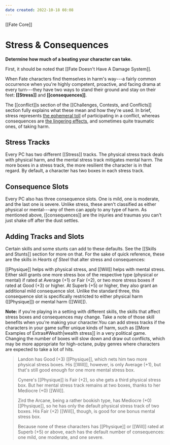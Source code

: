 ```yaml
---
date created: 2022-10-18 08:08
---
```


[[Fate Core]]

# Stress & Consequences

**Determine how much of a beating your character can take.**

First, it should be noted that [[Fate Doesn't Have A Damage System]].

When Fate characters find themselves in harm's way---a fairly common occurrence when you're highly competent, proactive, and facing drama at every turn---they have two ways to stand their ground and stay on their feet: **[[Stress]]** and **[[consequences]]**.

The [[conflict]]s section of the [[Challenges, Contests, and Conflicts]] section fully explains what these mean and how they're used. In brief, stress represents [the ephemeral toll](../resolving-attacks/index.html#stress) of participating in a conflict, whereas consequences are [the lingering effects](../resolving-attacks/index.html#consequences), and sometimes quite traumatic ones, of taking harm.

## Stress Tracks

Every PC has two different [[Stress]] tracks. The physical stress track deals with physical harm, and the mental stress track mitigates mental harm. The more boxes in a stress track, the more resilient the character is in that regard. By default, a character has two boxes in each stress track.

## Consequence Slots

Every PC also has three consequence slots. One is mild, one is moderate, and the last one is severe. Unlike stress, these aren't classified as either physical or mental---any of them can apply to any type of harm. As mentioned above, [[consequences]] are the injuries and traumas you can't just shake off after the dust settles.

## Adding Tracks and Slots

Certain skills and some stunts can add to these defaults. See the [[Skills and Stunts]] section for more on that. For the sake of quick reference, these are the skills in _Hearts of Steel_ that alter stress and consequences:

[[Physique]] helps with physical stress, and [[Will]] helps with mental stress. Either skill grants one more stress box of the respective type (physical or mental) if rated at Average (+1) or Fair (+2), or two more stress boxes if rated at Good (+3) or higher. At Superb (+5) or higher, they also grant an additional mild consequence slot. Unlike the standard three, this consequence slot is specifically restricted to either physical harm ([[Physique]]) or mental harm ([[Will]]).

**Note:** if you're playing in a setting with different skills, the skills that affect stress boxes and consequences may change. Take a note of those skill benefits when you're making your character.You can add stress tracks if the characters in your game suffer unique kinds of harm, such as [[More Examples of Extras#Wealth|wealth stress]] in a very political game. Changing the number of boxes will slow down and draw out conflicts, which may be more appropriate for high-octane, pulpy genres where characters are expected to take a lot of hits.

> Landon has Good (+3) [[Physique]], which nets him two more physical stress boxes. His [[Will]], however, is only Average (+1), but that's still good enough for one more mental stress box.
>
> Cynere's [[Physique]] is Fair (+2), so she gets a third physical stress box. But her mental stress track remains at two boxes, thanks to her Mediocre (+0) [[Will]].
>
> Zird the Arcane, being a rather bookish type, has Mediocre (+0) [[Physique]], so he has only the default physical stress track of two boxes. His Fair (+2) [[Will]], though, is good for one bonus mental stress box.
>
> Because none of these characters has [[Physique]] or [[Will]] rated at Superb (+5) or above, each has the default number of consequences: one mild, one moderate, and one severe.

